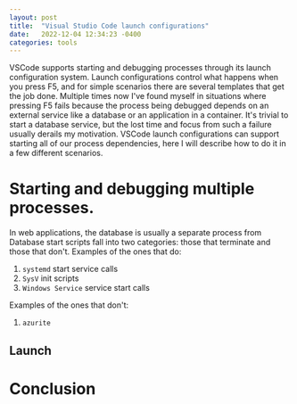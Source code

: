 ```yaml
---
layout: post
title:  "Visual Studio Code launch configurations"
date:   2022-12-04 12:34:23 -0400
categories: tools
---
```


VSCode supports starting and debugging processes through its launch configuration system.
Launch configurations control what happens when you press F5, and for simple scenarios there are several templates that get the job done.
Multiple times now I've found myself in situations where pressing F5 fails because the process being debugged depends on an external service like a database or an application in a container.
It's trivial to start a database service, but the lost time and focus from such a failure usually derails my motivation.
VSCode launch configurations can support starting all of our process dependencies, here I will describe how to do it in a few different scenarios.

# Starting and debugging multiple processes.
In web applications, the database is usually a separate process from 
Database start scripts fall into two categories: those that terminate and those that don't.
Examples of the ones that do:
1. `systemd` start service calls
1. `SysV` init scripts
1. `Windows Service` service start calls

Examples of the ones that don't:
1. `azurite`

## Launch

# Conclusion